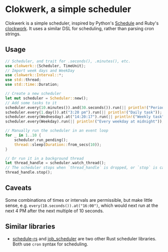 # Clokwerk, a simple scheduler

Clokwerk is a simple scheduler, inspired by Python's [Schedule](https://schedule.readthedocs.io/en/stable/)
and Ruby's [clockwork](https://github.com/Rykian/clockwork). It uses a similar DSL for scheduling, rather than
parsing cron strings.

## Usage
```rust
// Scheduler, and trait for .seconds(), .minutes(), etc.
use clokwerk::{Scheduler, TimeUnit};
// Import week days and WeekDay
use clokwerk::Interval::*;
use std::thread;
use std::time::Duration;

// Create a new scheduler
let mut scheduler = Scheduler::new();
// Add some tasks to it
scheduler.every(10.minutes()).and(30.seconds()).run(|| println!("Periodic task"));
scheduler.every(1.day()).at("3:20 pm").run(|| println!("Daily task"));
scheduler.every(Wednesday).at("14:20:17").run(|| println!("Weekly task"));
scheduler.every(Weekday).run(|| println!("Every weekday at midnight"));

// Manually run the scheduler in an event loop
for _ in 1..10 {
    scheduler.run_pending();
    thread::sleep(Duration::from_secs(10));
}

// Or run it in a background thread
let thread_handle = scheduler.watch_thread();
// The scheduler stops when `thread_handle` is dropped, or `stop` is called
thread_handle.stop();
```

## Caveats
Some combinations of times or intervals are permissible, but make little sense, e.g. `every(10.seconds()).at("16:00")`, which would next run at the next 4 PM after the next multiple of 10 seconds.

## Similar libraries
* [schedule-rs](https://github.com/mehcode/schedule-rs) and [job_scheduler](https://github.com/lholden/job_scheduler) are two other Rust scheduler libraries. Both use `cron` syntax for scheduling.